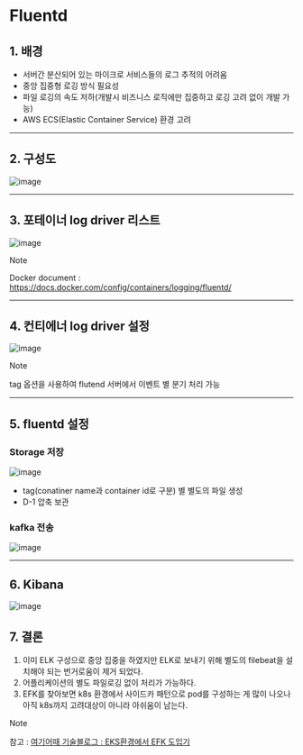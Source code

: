 # Fluentd
## 1. 배경
* 서버간 분산되어 있는 마이크로 서비스들의 로그 추적의 어려움
* 중앙 집중형 로깅 방식 필요성
* 파일 로깅의 속도 저하(개발시 비즈니스 로직에만 집중하고 로깅 고려 없이 개발 가능)
* AWS ECS(Elastic Container Service) 환경 고려
  
-----------

## 2. 구성도
![image](https://github.com/siawase7179/Fluentd/assets/152139618/aded3c84-f555-4d49-8afe-5edd135bcbb5)

-----------

## 3. 포테이너 log driver 리스트
![image](https://github.com/siawase7179/Fluentd/assets/152139618/474a970e-5837-4039-826a-de10982d1a1e)
> [!NOTE]
> Docker document : https://docs.docker.com/config/containers/logging/fluentd/

-----------

## 4. 컨티에너 log driver 설정
![image](https://github.com/siawase7179/Fluentd/assets/152139618/19693dc2-e5a4-48ad-bcb4-5fe710e0e58b)
> [!NOTE]
> tag 옵션을 사용하여 flutend 서버에서 이벤트 별 분기 처리 가능
-----------

## 5. fluentd 설정
### Storage 저장
![image](https://github.com/siawase7179/Fluentd/assets/152139618/07dd4ead-8ada-4e74-8074-bd5a4463c29d)
* tag(conatiner name과 container id로 구분) 별 별도의 파일 생성
* D-1 압축 보관

### kafka 전송
![image](https://github.com/siawase7179/Fluentd/assets/152139618/c3f9944d-7869-447b-bae2-cb323d96f409)

-----------

## 6. Kibana 
![image](https://github.com/siawase7179/Fluentd/assets/152139618/01678e15-8e96-4570-99c3-e4e00df65ba0)

## 7. 결론
1. 이미 ELK 구성으로 중앙 집중을 하였지만 ELK로 보내기 위해 별도의 filebeat을 설치해야 되는 번거로움이 제거 되었다.
2. 어플리케이션의 별도 파일로깅 없이 처리가 가능하다.
3. EFK를 찾아보면 k8s 환경에서 사이드카 패턴으로 pod를 구성하는 게 많이 나오나 아직 k8s까지 고려대상이 아니라 아쉬움이 남는다.

> [!NOTE]
> 참고 : [여기어때 기술블로그 : EKS환경에서 EFK 도입기](https://techblog.gccompany.co.kr/eks-%ED%99%98%EA%B2%BD%EC%97%90%EC%84%9C%EC%9D%98-efk-%EB%8F%84%EC%9E%85%EA%B8%B0-e8a92695e991)
